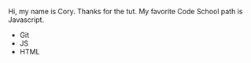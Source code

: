 Hi, my name is Cory. Thanks for the tut.
My favorite Code School path is Javascript.
* Git
* JS
* HTML